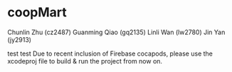 
# coopMart
Chunlin Zhu (cz2487)
Guanming Qiao (gq2135)
Linli Wan (lw2780)
Jin Yan (jy2913)

test test
Due to recent inclusion of Firebase cocapods, please use the xcodeproj file to build & run the project from now on.
